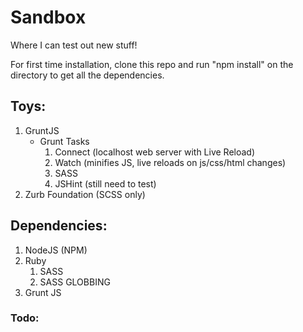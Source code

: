 Sandbox
=======

Where I can test out new stuff!

For first time installation, clone this repo and run "npm install" on the directory to get all the dependencies.

## Toys:
1. GruntJS
	* Grunt Tasks
		1. Connect (localhost web server with Live Reload)
		2. Watch (minifies JS, live reloads on js/css/html changes)
		3. SASS
		4. JSHint (still need to test)
2. Zurb Foundation (SCSS only)

## Dependencies:
1. NodeJS (NPM)
2. Ruby
	1. SASS
	2. SASS GLOBBING
3. Grunt JS

### Todo: